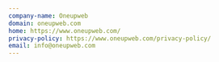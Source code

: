 ```yaml
---
company-name: Oneupweb
domain: oneupweb.com
home: https://www.oneupweb.com/
privacy-policy: https://www.oneupweb.com/privacy-policy/
email: info@oneupweb.com
---
```





